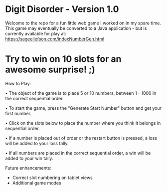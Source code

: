 # Digit Disorder - Version 1.0

Welcome to the repo for a fun little web game I worked on in my spare time. 
This game may eventually be converted to a Java application - but is currently available for play at: https://sageellefson.com/indexNumberGen.html

# Try to win on 10 slots for an awesome surprise! ;) 

How to Play:

• The object of the game is to place 5 or 10 numbers, between 1 - 1000 in the correct sequential order.

• To start the game, press the "Generate Start Number" button and get your first number.

• Click on the slots below to place the number where you think it belongs in sequential order.

• If a number is placed out of order or the restart button is pressed, a loss will be added to your loss tally.

• If all numbers are placed in the correct sequential order, a win will be added to your win tally.



Future enhancements: 

- Correct slot numbering on tablet views
- Additional game modes
